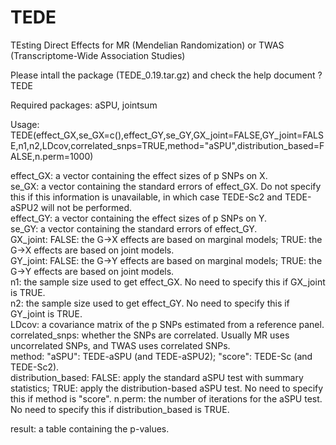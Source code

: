 # TEDE
TEsting Direct Effects for MR (Mendelian Randomization) or TWAS (Transcriptome-Wide Association Studies)

Please intall the package (TEDE_0.19.tar.gz) and check the help document
?TEDE

Required packages: aSPU, jointsum

Usage:
TEDE(effect_GX,se_GX=c(),effect_GY,se_GY,GX_joint=FALSE,GY_joint=FALSE,n1,n2,LDcov,correlated_snps=TRUE,method="aSPU",distribution_based=FALSE,n.perm=1000)

effect_GX: a vector containing the effect sizes of p SNPs on X.<br />
se_GX: a vector containing the standard errors of effect_GX. Do not specify this if this information is unavailable, in which case TEDE-Sc2 and TEDE-aSPU2 will not be performed.<br />
effect_GY: a vector containing the effect sizes of p SNPs on Y.<br />
se_GY: a vector containing the standard errors of effect_GY.<br />
GX_joint: FALSE: the G->X effects are based on marginal models; TRUE: the G->X effects are based on joint models.<br />
GY_joint: FALSE: the G->Y effects are based on marginal models; TRUE: the G->Y effects are based on joint models.<br />
n1: the sample size used to get effect_GX. No need to specify this if GX_joint is TRUE.<br />
n2: the sample size used to get effect_GY. No need to specify this if GY_joint is TRUE.<br />
LDcov: a covariance matrix of the p SNPs estimated from a reference panel.<br />
correlated_snps: whether the SNPs are correlated. Usually MR uses uncorrelated SNPs, and TWAS uses correlated SNPs.<br />
method: "aSPU": TEDE-aSPU (and TEDE-aSPU2); "score": TEDE-Sc (and TEDE-Sc2).<br />
distribution_based: FALSE: apply the standard aSPU test with summary statistics; TRUE: apply the distribution-based aSPU test. No need to specify this if method is "score".
n.perm: the number of iterations for the aSPU test. No need to specify this if distribution_based is TRUE.

result: a table containing the p-values.
